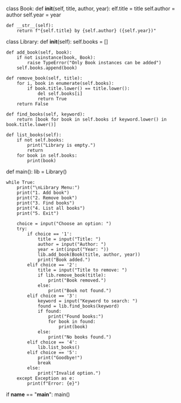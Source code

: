 class Book:
    def __init__(self, title, author, year):
        elf.title = title
        self.author = author
        self.year = year
    
    def __str__(self):
        return f"{self.title} by {self.author} ({self.year})"

class Library:
    def __init__(self):
        self.books = []
    
    def add_book(self, book):
        if not isinstance(book, Book):
            raise TypeError("Only Book instances can be added")
        self.books.append(book)
    
    def remove_book(self, title):
        for i, book in enumerate(self.books):
            if book.title.lower() == title.lower():
                del self.books[i]
                return True
        return False
    
    def find_books(self, keyword):
        return [book for book in self.books if keyword.lower() in book.title.lower()]
    
    def list_books(self):
        if not self.books:
            print("Library is empty.")
            return
        for book in self.books:
            print(book)

def main():
    lib = Library()
    
    while True:
        print("\nLibrary Menu:")
        print("1. Add book")
        print("2. Remove book")
        print("3. Find books")
        print("4. List all books")
        print("5. Exit")
        
        choice = input("Choose an option: ")
        try:
            if choice == '1':
                title = input("Title: ")
                author = input("Author: ")
                year = int(input("Year: "))
                lib.add_book(Book(title, author, year))
                print("Book added.")
            elif choice == '2':
                title = input("Title to remove: ")
                if lib.remove_book(title):
                    print("Book removed.")
                else:
                    print("Book not found.")
            elif choice == '3':
                keyword = input("Keyword to search: ")
                found = lib.find_books(keyword)
                if found:
                    print("Found books:")
                    for book in found:
                        print(book)
                else:
                    print("No books found.")
            elif choice == '4':
                lib.list_books()
            elif choice == '5':
                print("Goodbye!")
                break
            else:
                print("Invalid option.")
        except Exception as e:
            print(f"Error: {e}")

if __name__ == "__main__":
    main()
